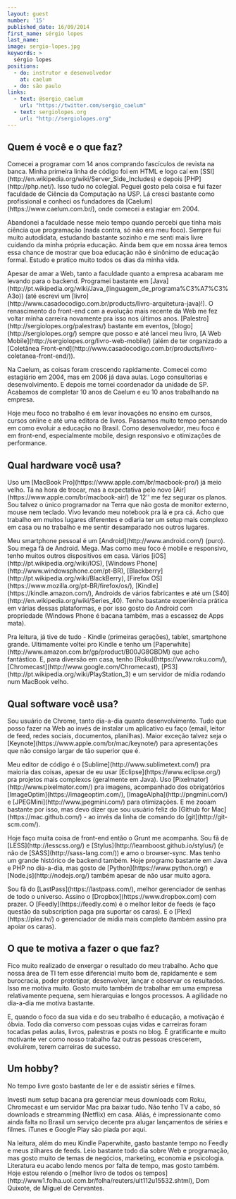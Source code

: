 ```yaml
---
layout: guest
number: '15'
published_date: 16/09/2014
first_name: sérgio lopes
last_name:
image: sergio-lopes.jpg
keywords: >
  sérgio lopes
positions:
  - do: instrutor e desenvolvedor
    at: caelum
  - do: são paulo
links:
  - text: @sergio_caelum
    url: "https://twitter.com/sergio_caelum"
  - text: sergiolopes.org
    url: "http://sergiolopes.org"
---
```


<section class="question">
  <div class="wrapper">
    <div class="question-title-area">
      <h2 class="question-title">Quem é você e o que faz?</h2>
    </div>
    <div class="question-content-area">
      <div class="question-content text">
        <p>
        Comecei a programar com 14 anos comprando fascículos de revista na
        banca. Minha primeira linha de código foi em HTML e logo caí em
        [SSI](http://en.wikipedia.org/wiki/Server_Side_Includes) e
        depois [PHP](http://php.net/). Isso tudo no colegial. Peguei gosto pela coisa e fui fazer
        faculdade de Ciência da Computação na USP. Lá cresci bastante como
        profissional e conheci os fundadores da
        [Caelum](https://www.caelum.com.br/), onde comecei a estagiar em 2004.
        </p>
        <p>
        Abandonei a faculdade nesse meio tempo quando percebi que tinha mais
        ciência que programação (nada contra, só não era meu foco). Sempre fui
        muito autodidata, estudando bastante sozinho e me senti mais livre
        cuidando da minha própria educação. Ainda bem que em nossa área temos
        essa chance de mostrar que boa educação não é sinônimo de educação
        formal. Estudo e pratico muito todos os dias da minha vida.
        </p>
        <p>
        Apesar de amar a Web, tanto a faculdade quanto a empresa acabaram me
        levando para o backend. Programei bastante em
        [Java](http://pt.wikipedia.org/wiki/Java_(linguagem_de_programa%C3%A7%C3%A3o))
        (até escrevi um
        [livro](http://www.casadocodigo.com.br/products/livro-arquitetura-java)!).
        O renascimento do front-end com a evolução mais recente da Web
        me fez voltar minha carreira novamente pra isso nos últimos anos.
        [Palestro](http://sergiolopes.org/palestras/) bastante em eventos,
        [blogo](http://sergiolopes.org/) sempre que posso e até lancei meu livro,
        [A Web Mobile](http://sergiolopes.org/livro-web-mobile/) (além de ter
        organizado a
        [Coletânea Front-end](http://www.casadocodigo.com.br/products/livro-coletanea-front-end/)).
        </p>
        <p>
        Na Caelum, as coisas foram crescendo rapidamente. Comecei como
        estagiário em 2004, mas em 2006 já dava aulas. Logo consultorias e
        desenvolvimento. E depois me tornei coordenador da unidade de SP.
        Acabamos de completar 10 anos de Caelum e eu 10 anos trabalhando na
        empresa.
        </p>
        <p>
        Hoje meu foco no trabalho é em levar inovações no ensino em cursos,
        cursos online e até uma editora de livros. Passamos muito tempo pensando
        em como evoluir a educação no Brasil. Como desenvolvedor, meu foco é em
        front-end, especialmente mobile, design responsivo e otimizações de
        performance.
        </p>
      </div>
    </div>
  </div>
</section>

<section class="question">
  <div class="wrapper">
    <div class="question-title-area">
      <h2 class="question-title">Qual hardware você usa?</h2>
    </div>
    <div class="question-content-area">
      <div class="question-content text">
        <p>
        Uso um [MacBook Pro](https://www.apple.com/br/macbook-pro/) já meio
        velho. Tá na hora de trocar, mas a expectativa pelo novo
        [Air](https://www.apple.com/br/macbook-air/) de 12'' me fez segurar os
        planos. Sou talvez o único programador na Terra que não gosta de monitor
        externo, mouse nem teclado. Vivo levando meu notebook pra lá e pra cá.
        Acho que trabalho em muitos lugares diferentes e odiaria ter um setup
        mais complexo em casa ou no trabalho e me sentir desamparado nos outros
        lugares.
        </p>
        <p>
        Meu smartphone pessoal é um [Android](http://www.android.com/) (puro).
        Sou mega fã de Android. Mega. Mas como meu foco é mobile e responsivo,
        tenho muitos outros dispositivos em casa. Vários
        [iOS](http://pt.wikipedia.org/wiki/IOS),
        [Windows Phone](http://www.windowsphone.com/pt-BR),
        [Blackberry](http://pt.wikipedia.org/wiki/BlackBerry),
        [Firefox OS](https://www.mozilla.org/pt-BR/firefox/os/),
        [Kindle](https://kindle.amazon.com/), Androids de vários fabricantes e
        até um [S40](http://en.wikipedia.org/wiki/Series_40). Tenho bastante
        experiência prática em várias dessas plataformas, e por isso gosto do
        Android com propriedade (Windows Phone é bacana também, mas a escassez
        de Apps mata).
        </p>
        <p>
        Pra leitura, já tive de tudo - Kindle (primeiras gerações), tablet,
        smartphone grande. Ultimamente voltei pro Kindle e tenho um
        [Paperwhite](http://www.amazon.com.br/gp/product/B00JG8GBDM) que acho
        fantástico. E, para diversão em casa, tenho
        [Roku](https://www.roku.com/),
        [Chromecast](http://www.google.com/Chromecast),
        [PS3](http://pt.wikipedia.org/wiki/PlayStation_3) e um servidor de mídia
        rodando num MacBook velho.
        </p>
      </div>
    </div>
  </div>
</section>

<section class="question">
  <div class="wrapper">
    <div class="question-title-area">
      <h2 class="question-title">Qual software você usa?</h2>
    </div>
    <div class="question-content-area">
      <div class="question-content text">
        <p>
        Sou usuário de Chrome, tanto dia-a-dia quanto desenvolvimento. Tudo que
        posso fazer na Web ao invés de instalar um aplicativo eu faço (email,
        leitor de feed, redes sociais, documentos, planilhas). Maior exceção
        talvez seja o [Keynote](https://www.apple.com/br/mac/keynote/) para
        apresentações que não consigo largar de tão superior que é.
        </p>
        <p>
        Meu editor de código é o [Sublime](http://www.sublimetext.com/) pra
        maioria das coisas, apesar de eu usar [Eclipse](https://www.eclipse.org/)
        pra projetos mais complexos (geralmente em Java). Uso
        [Pixelmator](http://www.pixelmator.com/) pra imagens, acompanhado dos
        obrigatórios [ImageOptim](https://imageoptim.com/),
        [ImageAlpha](http://pngmini.com/) e [JPEGMini](http://www.jpegmini.com/)
        para otimizações. E me zooam bastante por isso, mas devo dizer que sou
        usuário feliz do [Github for Mac](https://mac.github.com/) - ao invés da
        linha de comando do [git](http://git-scm.com/).
        </p>
        <p>
        Hoje faço muita coisa de front-end então o Grunt me acompanha. Sou fã de
        [LESS](http://lesscss.org/) e
        [Stylus](http://learnboost.github.io/stylus/) (e não de
        [SASS](http://sass-lang.com/)) e amo o browser-sync. Mas tenho um grande
        histórico de backend também. Hoje programo bastante em Java e PHP no
        dia-a-dia, mas gosto de [Python](https://www.python.org/) e
        [Node.js](http://nodejs.org/) também apesar de não usar muito agora.
        </p>
        <p>
        Sou fã do [LastPass](https://lastpass.com/), melhor gerenciador de
        senhas de todo o universo. Assino o [Dropbox](https://www.dropbox.com)
        com prazer. O [Feedly](https://feedly.com) é o melhor leitor de feeds
        (e faço questão da subscription paga pra suportar os caras). E o
        [Plex](https://plex.tv/) o gerenciador de mídia mais completo (também
        assino pra apoiar os caras).
        </p>
      </div>
    </div>
  </div>
</section>

<section class="question">
  <div class="wrapper">
    <div class="question-title-area">
      <h2 class="question-title">O que te motiva a fazer o que faz?</h2>
    </div>
    <div class="question-content-area">
      <div class="question-content text">
        <p>
        Fico muito realizado de enxergar o resultado do meu trabalho. Acho que
        nossa área de TI tem esse diferencial muito bom de, rapidamente e sem
        burocracia, poder prototipar, desenvolver, lançar e observar os
        resultados. Isso me motiva muito. Gosto muito também de trabalhar em uma
        empresa relativamente pequena, sem hierarquias e longos processos. A
        agilidade no dia-a-dia me motiva bastante.
        </p>
        <p>
        E, quando o foco da sua vida e do seu trabalho é educação, a motivação é
        óbvia. Todo dia converso com pessoas cujas vidas e carreiras foram
        tocadas pelas aulas, livros, palestras e posts no blog. É gratificante e
        muito motivante ver como nosso trabalho faz outras pessoas crescerem,
        evoluírem, terem carreiras de sucesso.
        </p>
      </div>
    </div>
  </div>
</section>

<section class="question">
  <div class="wrapper">
    <div class="question-title-area">
      <h2 class="question-title">Um hobby?</h2>
    </div>
    <div class="question-content-area">
      <div class="question-content text">
        <p>
        No tempo livre gosto bastante de ler e de assistir séries e filmes.
        </p>
        <p>
        Investi num setup bacana pra gerenciar meus downloads com Roku,
        Chromecast e um servidor Mac pra baixar tudo. Não tenho TV a cabo, só
        downloads e streamming (Netflix) em casa. Aliás, é impressionante como
        ainda falta no Brasil um serviço decente pra alugar lançamentos de
        séries e filmes. iTunes e Google Play são piada por aqui.
        </p>
        <p>
        Na leitura, além do meu Kindle Paperwhite, gasto bastante tempo no
        Feedly e meus zilhares de feeds. Leio bastante todo dia sobre Web e
        programação, mas gosto muito de temas de negócios, marketing, economia e
        psicologia. Literatura eu acabo lendo menos por falta de tempo, mas
        gosto também. Hoje estou relendo o
        [melhor livro de todos os tempos](http://www1.folha.uol.com.br/folha/reuters/ult112u15532.shtml),
        Dom Quixote, de Miguel de Cervantes.
        </p>
      </div>
    </div>
  </div>
</section>
